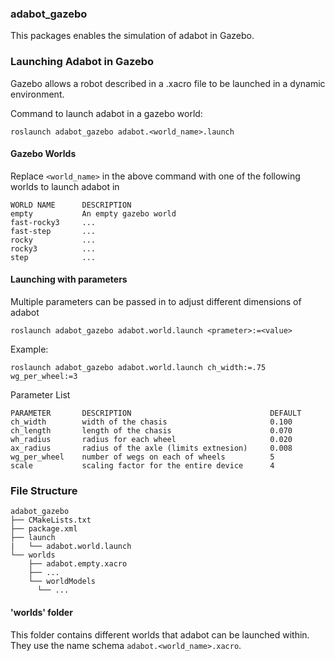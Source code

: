 ### adabot_gazebo

This packages enables the simulation of adabot in Gazebo.

### Launching Adabot in Gazebo
Gazebo allows a robot described in a .xacro file to be launched in a dynamic environment.

Command to launch adabot in a gazebo world:

`roslaunch adabot_gazebo adabot.<world_name>.launch`

#### Gazebo Worlds
Replace `<world_name>` in the above command with one of the following worlds to launch adabot in
```
WORLD NAME      DESCRIPTION
empty           An empty gazebo world
fast-rocky3     ...
fast-step       ...
rocky           ...
rocky3          ...
step            ...
```

#### Launching with parameters
Multiple parameters can be passed in to adjust different dimensions of adabot

`roslaunch adabot_gazebo adabot.world.launch <prameter>:=<value>`

Example:

`roslaunch adabot_gazebo adabot.world.launch ch_width:=.75 wg_per_wheel:=3`

Parameter List
```
PARAMETER       DESCRIPTION                               DEFAULT
ch_width        width of the chasis                       0.100
ch_length       length of the chasis                      0.070
wh_radius       radius for each wheel                     0.020
ax_radius       radius of the axle (limits extnesion)     0.008
wg_per_wheel    number of wegs on each of wheels          5
scale           scaling factor for the entire device      4
```

### File Structure
```
adabot_gazebo
├── CMakeLists.txt
├── package.xml
├── launch
|   └── adabot.world.launch
└── worlds
    ├── adabot.empty.xacro
    ├── ...
    └── worldModels
      └── ...
```
#### 'worlds' folder

This folder contains different worlds that adabot can be launched within. They use the name schema `adabot.<world_name>.xacro`.
